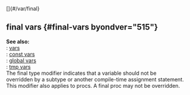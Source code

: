 []{#/var/final}    
## final vars {#final-vars byondver="515"}    
**See also:**    
:   [vars](/ref/var)    
:   [const vars](/ref/var/const)    
:   [global vars](/ref/var/global)    
:   [tmp vars](/ref/var/tmp)    
The final type modifier indicates that a variable should not be    
overridden by a subtype or another compile-time assignment statement.    
This modifier also applies to procs. A final proc may not be overridden.  